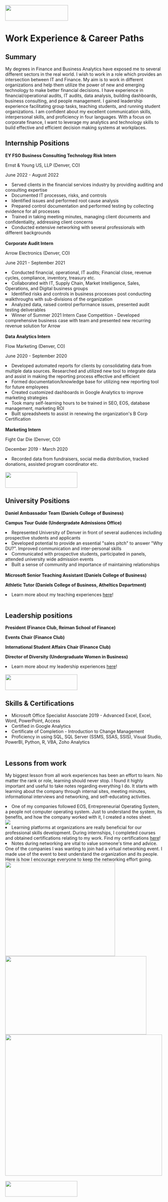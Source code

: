 <a href='https://github.com/Ruchita-Raghu/ruchita-raghu-portfolio'><img src="https://user-images.githubusercontent.com/116829793/202769444-abb1003b-ec31-44b6-bfc5-43f2e9beca1f.png" height=50 width=200> </a>

# Work Experience & Career Paths
<h2> Summary </h2>
My degrees in Finance and Business Analytics have exposed me to several different sectors in the real world. I wish to work in a role which provides an intersection between IT and Finance. My aim is to work in different organizations and help them utilize the power of new and emerging technology to make better financial decisions.
I have experience in financial/operational audits, IT audits, data analysis, building dashboards, business consulting, and people management. I gained leadership experience facilitating group tasks, teaching students, and running student organizations. I am confident about my excellent communication skills, interpersonal skills, and proficiency in four languages.
With a focus on corporate finance, I want to leverage my analytics and technology skills to build effective and efficient decision making systems at workplaces. 
<br>
<h2> Internship Positions </h2>
<b> EY FSO Business Consulting Technology Risk Intern </b>
<p> Ernst & Young US, LLP (Denver, CO) </p>
<p> June 2022 - August 2022 </p>
<li> Served clients in the financial services industry by providing auditing and consulting expertise </li>
<li> Documented IT processes, risks, and controls </li>
<li> Identified issues and performed root cause analysis </li>
<li> Prepared control documentation and performed testing by collecting evidence for all processes </li>
<li> Trained in taking meeting minutes, managing client documents and confidentiality, addressing client concerns </li>
<li> Conducted extensive networking with several professionals with different backgrounds </li>
<br>
<b> Corporate Audit Intern </b>
<p> Arrow Electronics (Denver, CO) </p>
<p> June 2021 - September 2021 </p>
<li> Conducted financial, operational, IT audits; Financial close, revenue cycles, compliance, inventory, treasury etc. </li>
<li> Collaborated with IT, Supply Chain, Market Intelligence, Sales, Operations, and Digital business groups </li>
<li> Identified risks and controls in business processes post conducting walkthroughs with sub-divisions of the organization </li>
<li> Analyzed data, raised control performance issues, presented audit testing deliverables </li>
<li> Winner of Summer 2021 Intern Case Competition - Developed comprehensive business case with team and presented new recurring revenue solution for Arrow </li>
<br>
<b> Data Analytics Intern </b>
<p> Flow Marketing (Denver, CO) </p>
<p> June 2020 - September 2020 </p>
<li> Developed automated reports for clients by consolidating data from multiple data sources. Researched and utilized new tool to integrate data and assist in making the reporting process effective and efficient </li>
<li> Formed documentation/knowledge base for utilizing new reporting tool for future employees </li>
<li> Created customized dashboards in Google Analytics to improve marketing strategies </li>
<li> Took many self-learning hours to be trained in SEO, EOS, database management, marketing ROI </li>
<li> Built spreadsheets to assist in renewing the organization's B Corp Certification </li>
<br>
<b> Marketing Intern </b>
<p> Fight Oar Die (Denver, CO) </p>
<p> December 2019 - March 2020 </p>
<li> Recorded data from fundraisers, social media distribution, tracked donations, assisted program coordinator etc. </li>
<br>
<a href='https://github.com/Ruchita-Raghu/ruchita-raghu-portfolio/blob/main/Progress%20at%20Work/At%20Work%20experiences.md#work-experience--career-paths'> <img src="https://user-images.githubusercontent.com/116829793/202770254-427e1c4a-1184-4f6c-8a23-73533d674c13.png" height=50 width=230 /> </a>
<h2> University Positions </h2>
<b> Daniel Ambassador Team (Daniels College of Business) </b>
<p> <b> Campus Tour Guide (Undergradate Admissions Office) </b> </p>
<li> Represented University of Denver in front of several audiences including prospective students and applicants </li>
<li> Developed potential to provide an essential "sales pitch" to answer "Why DU?". Improved communication and inter-personal skills </li>
<li> Communicated with prospective students, participated in panels, attended university wide admission events </li>
<li> Built a sense of community and importance of maintaining relationships </li>
<br>
<b> Microsoft Senior Teaching Assistant (Daniels College of Business) </b>
<p> <b> Athletic Tutor (Daniels College of Business, Atheltics Department) </b> </p>
<li> Learn more about my teaching experiences <a href="https://github.com/Ruchita-Raghu/ruchita-raghu-portfolio/blob/main/Teaching%20%26%20Education/Microsoft%20TA%20%26%20Athletic%20Tutor%20Roles.md">here</a>! </li>
<br>
<h2> Leadership positions </h2>
<b> President (Finance Club, Reiman School of Finance) </b>
<p> <b> Events Chair (Finance Club) </b> </p>
<p> <b> International Student Affairs Chair (Finance Club) </b> </p>
<p> <b> Director of Diversity (Undergraduate Women in Business) </b> </p>
<li> Learn more about my leadership experiences <a href="https://github.com/Ruchita-Raghu/ruchita-raghu-portfolio/blob/main/Leadership%20&%20People%20Management/Student%20Clubs%20LeadershipOrganizations.md">here</a>! </li>
<br>
<a href='https://github.com/Ruchita-Raghu/ruchita-raghu-portfolio/blob/main/Progress%20at%20Work/At%20Work%20experiences.md#work-experience--career-paths'> <img src="https://user-images.githubusercontent.com/116829793/202770254-427e1c4a-1184-4f6c-8a23-73533d674c13.png" height=50 width=230 /> </a>
<h2> Skills & Certifications </h2>
<li> Microsoft Office Specialist Associate 2019 - Advanced Excel, Excel, Word, PowerPoint, Access </li>
<li> Certified in Google Analytics </li>
<li> Certificate of Completion - Introduction to Change Management </li>
<li> Proficiency in using SQL, SQL Server (SSMS, SSAS, SSIS), Visual Studio, PowerBI, Python, R, VBA, Zoho Analytics </li>
<br>
<h2> Lessons from work </h2>
<p> My biggest lesson from all work experiences has been an effort to learn. No matter the rank or role, learning should never stop. I found it highly important and useful to take notes regarding everything I do. It starts with learning about the company through internal sites, meeting minutes, informational interviews and networking, and self-educating activities. </p>
<li> One of my companies followed EOS, Entrepreneurial Operating System, a people not computer operating system. Just to understand the system, its benefits, and how the company worked with it, I created a notes sheet. </li>
<img src="https://user-images.githubusercontent.com/116829793/201731952-38f41f90-d0f5-49cb-a649-52ee2ab00272.png">
<li> Learning platforms at organizations are really beneficial for our professional skills development. During internships, I completed courses and obtained certifications relating to my work. Find my certifications <a href="https://github.com/Ruchita-Raghu/ruchita-raghu-portfolio/tree/main/Progress%20at%20Work">here</a>! </li>
<li> Notes during networking are vital to value someone's time and advice. One of the companies I was wanting to join had a virtual networking event. I made use of the event to best understand the organization and its people. Here is how I encourage everyone to keep the networking effort going. </li>
<img src="https://user-images.githubusercontent.com/116829793/201734814-4ef17f72-204a-41f8-91d4-b609bb889fac.png" height="300" width="350">
<img src="https://user-images.githubusercontent.com/116829793/201734989-8ac477df-9bb2-4ff6-ad53-b62a9ba09fed.png" height="250" width="450">
<img src="https://user-images.githubusercontent.com/116829793/201735794-b8e030f1-ee40-4795-b460-e96c27de6768.png" height="450" width="500">
<br>
<br>
<a href='https://github.com/Ruchita-Raghu/ruchita-raghu-portfolio/blob/main/Progress%20at%20Work/At%20Work%20experiences.md#work-experience--career-paths'> <img src="https://user-images.githubusercontent.com/116829793/202770254-427e1c4a-1184-4f6c-8a23-73533d674c13.png" height=50 width=230 /> </a>






